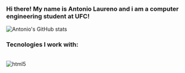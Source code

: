 ### Hi there! My name is Antonio Laureno and i am a computer engineering student at UFC!

![Antonio's GitHub stats](https://github-readme-stats.vercel.app/api?username=AntonioLaureno28&show_icons=true&theme=radical)

### Tecnologies I work with:

<div style = "display: inline_block"><br/>
  <img align="center" alt= "html5" src= "https://img.shields.io/badge/C-00599C?style=for-the-badge&logo=c&logoColor=white"/>
</div>

